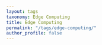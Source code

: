 ```yaml
---
layout: tags
taxonomy: Edge Computing
title: Edge Computing
permalink: "/tags/edge-computing/"
author_profile: false
---
```

